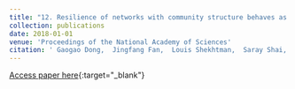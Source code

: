 ```yaml
---
title: "12. Resilience of networks with community structure behaves as if under an external field"
collection: publications
date: 2018-01-01
venue: 'Proceedings of the National Academy of Sciences'
citation: ' Gaogao Dong,  Jingfang Fan,  Louis Shekhtman,  Saray Shai,  Ruijin Du,  Lixin Tian,  Xiaosong Chen,  H Stanley,  Shlomo Havlin, &quot;Resilience of networks with community structure behaves as if under an external field.&quot; Proceedings of the National Academy of Sciences, 2018.'
---
```

[Access paper here](https://www.pnas.org/content/115/27/6911.short){:target="_blank"}
